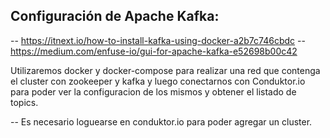 ## Configuración de Apache Kafka:

-- https://itnext.io/how-to-install-kafka-using-docker-a2b7c746cbdc
-- https://medium.com/enfuse-io/gui-for-apache-kafka-e52698b00c42


Utilizaremos docker y docker-compose para realizar una red que contenga el cluster con zookeeper y kafka y luego conectarnos con Conduktor.io para poder ver la configuracion de los mismos y obtener el listado de topics.

-- Es necesario loguearse en conduktor.io para poder agregar un cluster.